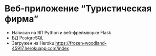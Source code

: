# Веб-приложение “Туристическая фирма” 

* Написан на ЯП Python и веб-фреймворке Flask
* БД PostgreSQL
* Загружен на Heroku https://frozen-woodland-45917.herokuapp.com/index